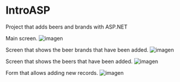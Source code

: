 # IntroASP
Project that adds beers and brands with ASP.NET

Main screen.
![imagen](https://github.com/vivianmunguia/IntroASP/assets/15255979/6f33a830-365f-4a7b-83ac-22df51fae8d0)

Screen that shows the beer brands that have been added.
![imagen](https://github.com/vivianmunguia/IntroASP/assets/15255979/dd00f480-4c9b-4879-84b4-c245ef0684a5)

Screen that shows the beers that have been added.
![imagen](https://github.com/vivianmunguia/IntroASP/assets/15255979/02b05362-fb88-47e5-82c3-10eac46f7b33)

Form that allows adding new records.
![imagen](https://github.com/vivianmunguia/IntroASP/assets/15255979/ebbdd0c1-31a3-47a2-a9e2-eb297053daf9)
